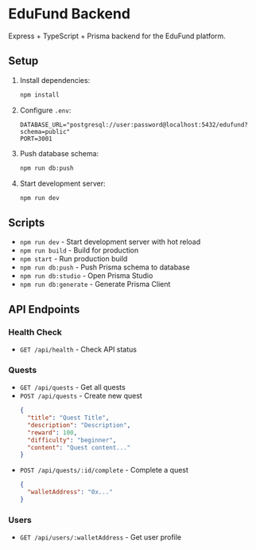 # EduFund Backend

Express + TypeScript + Prisma backend for the EduFund platform.

## Setup

1. Install dependencies:
   ```bash
   npm install
   ```

2. Configure `.env`:
   ```
   DATABASE_URL="postgresql://user:password@localhost:5432/edufund?schema=public"
   PORT=3001
   ```

3. Push database schema:
   ```bash
   npm run db:push
   ```

4. Start development server:
   ```bash
   npm run dev
   ```

## Scripts

- `npm run dev` - Start development server with hot reload
- `npm run build` - Build for production
- `npm start` - Run production build
- `npm run db:push` - Push Prisma schema to database
- `npm run db:studio` - Open Prisma Studio
- `npm run db:generate` - Generate Prisma Client

## API Endpoints

### Health Check
- `GET /api/health` - Check API status

### Quests
- `GET /api/quests` - Get all quests
- `POST /api/quests` - Create new quest
  ```json
  {
    "title": "Quest Title",
    "description": "Description",
    "reward": 100,
    "difficulty": "beginner",
    "content": "Quest content..."
  }
  ```
- `POST /api/quests/:id/complete` - Complete a quest
  ```json
  {
    "walletAddress": "0x..."
  }
  ```

### Users
- `GET /api/users/:walletAddress` - Get user profile



